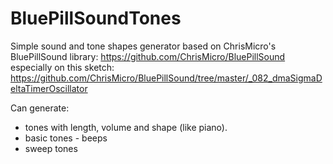 # BluePillSoundTones
Simple sound and tone shapes generator based on ChrisMicro's BluePillSound library:
 https://github.com/ChrisMicro/BluePillSound
 especially on this sketch:
 https://github.com/ChrisMicro/BluePillSound/tree/master/_082_dmaSigmaDeltaTimerOscillator

Can generate:
- tones with length, volume and shape (like piano). 
- basic tones - beeps
- sweep tones
